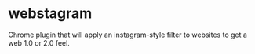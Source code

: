 webstagram
==========

Chrome plugin that will apply an instagram-style filter to websites to get a web 1.0 or 2.0 feel.
